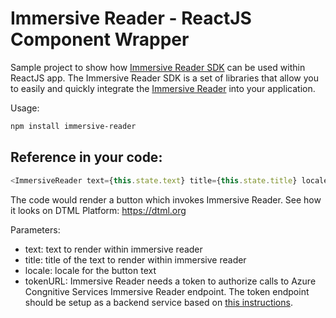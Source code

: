 
# Immersive Reader - ReactJS Component Wrapper

Sample project to show how [Immersive Reader SDK](https://github.com/microsoft/immersive-reader-sdk/)  can be used within ReactJS app. The Immersive Reader SDK is a set of libraries that allow you to easily and quickly integrate the [Immersive Reader](https://azure.microsoft.com/services/cognitive-services/immersive-reader/) into your application.

Usage: 

```bash 
npm install immersive-reader
```

## Reference in your code:

```javascript 
<ImmersiveReader text={this.state.text} title={this.state.title} locale={this.state.locale} tokenURL={this.state.TokenURL}>
```

The code would render a button which invokes Immersive Reader. See how it looks on DTML Platform: https://dtml.org

Parameters:

- text: text to render within immersive reader
- title: title of the text to render within immersive reader
- locale: locale for the button text
- tokenURL: Immersive Reader needs a token to authorize calls to Azure Congnitive Services Immersive Reader endpoint. The token endpoint should be setup as a backend service based on [this instructions](https://docs.microsoft.com/en-us/azure/cognitive-services/immersive-reader/quickstarts/client-libraries?pivots=programming-language-csharp). 

